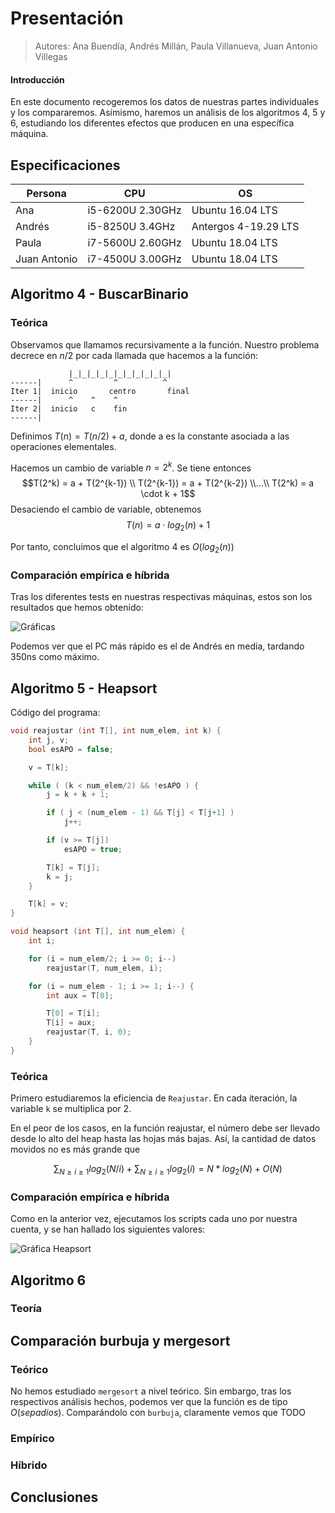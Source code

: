 # Presentación

> Autores: Ana Buendía, Andrés Millán, Paula Villanueva, Juan Antonio Villegas

#### Introducción

En este documento recogeremos los datos de nuestras partes individuales y los compararemos. Asímismo, haremos un análisis de los algoritmos 4, 5 y 6, estudiando los diferentes efectos que producen en una específica máquina.

## Especificaciones

| Persona      | CPU               | OS                    |
|--------------|-------------------|-----------------------|
| Ana          | i5-6200U 2.30GHz  | Ubuntu 16.04 LTS      |
| Andrés       | i5-8250U 3.4GHz   | Antergos 4-19.29 LTS  |
| Paula        | i7-5600U 2.60GHz  | Ubuntu 18.04 LTS      |
| Juan Antonio | i7-4500U 3.00GHz  | Ubuntu 18.04 LTS      |

## Algoritmo 4 - BuscarBinario

### Teórica

Observamos que llamamos recursivamente a la función. Nuestro problema decrece en $n/2$ por cada llamada que hacemos a la función:

```
             |_|_|_|_|_|_|_|_|_|_|_|
------|      ^         ^          ^
Iter 1|  inicio       centro       final
------|      ^    ^    ^
Iter 2|  inicio   c    fin
------|
```

Definimos $T(n) = T(n/2)+a$, donde a es la constante asociada a las operaciones elementales.

Hacemos un cambio de variable $n = 2^k$. Se tiene entonces
$$T(2^k) = a + T(2^{k-1}) \\ T(2^{k-1}) = a + T(2^{k-2})
\\...\\
T(2^k) = a \cdot k + 1$$
Desaciendo el cambio de variable, obtenemos
$$T(n) = a \cdot log_2(n) + 1$$

Por tanto, concluimos que el algoritmo 4 es $O(log_2(n))$

### Comparación empírica e híbrida

Tras los diferentes tests en nuestras respectivas máquinas, estos son los resultados que hemos obtenido:

![Gráficas](./graficas/BuscarBinario_grupo_datos.png)

Podemos ver que el PC más rápido es el de Andrés en media, tardando 350ns como máximo.

## Algoritmo 5 - Heapsort

Código del programa:

```c++
void reajustar (int T[], int num_elem, int k) {
    int j, v;
    bool esAPO = false;

    v = T[k];

    while ( (k < num_elem/2) && !esAPO ) {
        j = k + k + 1;

        if ( j < (num_elem - 1) && T[j] < T[j+1] )
            j++;

        if (v >= T[j])
            esAPO = true;

        T[k] = T[j];
        k = j;
    }

    T[k] = v;
}

void heapsort (int T[], int num_elem) {
    int i;

    for (i = num_elem/2; i >= 0; i--)
        reajustar(T, num_elem, i);

    for (i = num_elem - 1; i >= 1; i--) {
        int aux = T[0];

        T[0] = T[i];
        T[i] = aux;
        reajustar(T, i, 0);
    }
}
```


### Teórica

Primero estudiaremos la eficiencia de `Reajustar`. En cada iteración, la variable `k` se multiplica por 2.

En el peor de los casos, en la función reajustar, el número debe ser llevado desde lo alto del heap hasta las hojas más bajas. Así, la cantidad de datos movidos no es más grande que

$$\sum_{N \geq i \geq 1}{log_2(N/i)} + \sum_{N \geq i \geq 1}{log_2(i)} = N * log_2(N) + O(N)$$

### Comparación empírica e híbrida

Como en la anterior vez, ejecutamos los scripts cada uno por nuestra cuenta, y se han hallado los siguientes valores:

![Gráfica Heapsort](./graficas/heapsort_grupo_datos.png)

## Algoritmo 6

### Teoría


## Comparación burbuja y mergesort

### Teórico

No hemos estudiado `mergesort` a nivel teórico. Sin embargo, tras los respectivos análisis hechos, podemos ver que la función es de tipo $O(sepadios)$. Comparándolo con `burbuja`, claramente vemos que TODO


### Empírico

### Híbrido


## Conclusiones

